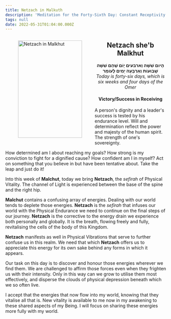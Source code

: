 ```yaml
---
title: Netzach in Malkuth
description: 'Meditation for the Forty-Sixth Day: Constant Receptivity'
tags: null
date: 2022-05-31T01:04:00.000Z
---
```


<a href="https://www.chabad.org/holidays/sefirah/omer-count_cdo/jewish/Count-the-Omer.htm">
<i class="fa fa-file" aria-hidden="true"></i></a>

<figure style='float: left'>
 <a href='/posts/img/freedom/week7/7.4-Netzach_in_Malkhut.png' target="_blank">
   <img src='/posts/img/freedom/week7/7.4-Netzach_in_Malkhut_s.png' alt='Netzach in Malkhut' width='200' height='304' />
 </a>
</figure>

<div style="text-align:center">
<h2>Netzach she'b Malkhut</h2>
<span dir="rtl"><b>הָיום שִׁשָּׁה וְארבעים יָוֹם שֶׁהֵם שִׁשָּׁה שָׁבוּעוֹת וְאַרְבָּעָה יָמִים לָעוֹמֵר</b></span>
<br />
<i>ֹToday is forty-six days, which is six weeks and four days of the Omer</i>
</p>

<h4>Victory/Success in Receiving</h4>

</div>

<div class="abstract">

A person's dignity and a leader's success is tested by his endurance level. Will and determination reflect the power and majesty of the human spirit. The strength of one's sovereignty.

How determined am I about reaching my goals? How strong is my conviction to fight for a dignified cause? How confident am I in myself? Act on something that you believe in but have been tentative about. Take the leap and just do it!

</div>

Into this week of **Malchut**, today we bring **Netzach**, the _sefirah_ of Physical Vitality. The channel of Light is experienced between the base of the spine and the right hip.

**Malchut** contains a confusing array of energies. Dealing with our world tends to deplete those energies. **Netzach** is the _sefirah_ that infuses our world with the Physical Endurance we need to continue on the final steps of our journey. **Netzach** is the corrective to the energy drain we experience both personally and globally. It is the breath, flowing freely and fully, revitalising the cells of the body of this Kingdom.

**Netzach** manifests as well in Physical Vibrations that serve to further confuse us in this realm. We need that which **Netzach** offers us to appreciate this energy for its own sake behind any forms in which it appears.

Our task on this day is to discover and honour those energies wherever we find them. We are challenged to affirm those forces even when they frighten us with their intensity. Only in this way can we grow to utilise them most effectively, and disperse the clouds of physical depression beneath which we so often live.

<div class="abstract">

I accept that the energies that now flow into my world, knowing that they vitalise all that is. New vitality is available to me now in my awakening to these shared aspects of my Being. I will focus on sharing these energies more fully with my world.

</div>
